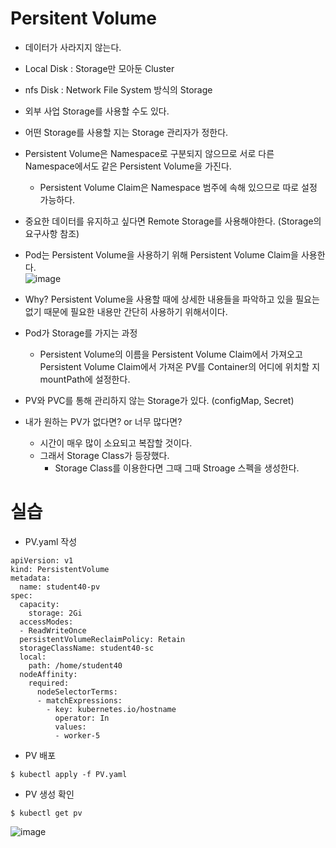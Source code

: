 # Persitent Volume
- 데이터가 사라지지 않는다.
- Local Disk : Storage만 모아둔 Cluster
- nfs Disk : Network File System 방식의 Storage
- 외부 사업 Storage를 사용할 수도 있다.
- 어떤 Storage를 사용할 지는 Storage 관리자가 정한다.
- Persistent Volume은 Namespace로 구분되지 않으므로 서로 다른 Namespace에서도 같은 Persistent Volume을 가진다.
    - Persistent Volume Claim은 Namespace 범주에 속해 있으므로 따로 설정 가능하다.
- 중요한 데이터를 유지하고 싶다면 Remote Storage를 사용해야한다. (Storage의 요구사항 참조)
- Pod는 Persistent Volume을 사용하기 위해 Persistent Volume Claim을 사용한다.   
![image](https://user-images.githubusercontent.com/110087545/236852075-e70243cf-6c45-4cf1-95f5-56306cf5a501.png)
- Why? Persistent Volume을 사용할 때에 상세한 내용들을 파악하고 있을 필요는 없기 때문에 필요한 내용만 간단히 사용하기 위해서이다.

- Pod가 Storage를 가지는 과정
    - Persistent Volume의 이름을 Persistent Volume Claim에서 가져오고 Persistent Volume Claim에서 가져온 PV를 Container의 어디에 위치할 지 mountPath에 설정한다.

- PV와 PVC를 통해 관리하지 않는 Storage가 있다. (configMap, Secret)

- 내가 원하는 PV가 없다면? or 너무 많다면?
    - 시간이 매우 많이 소요되고 복잡할 것이다.
    - 그래서 Storage Class가 등장했다.
        - Storage Class를 이용한다면 그때 그때 Stroage 스펙을 생성한다.

# 실습
- PV.yaml 작성
```
apiVersion: v1
kind: PersistentVolume
metadata:
  name: student40-pv
spec: 
  capacity: 
    storage: 2Gi
  accessModes: 
  - ReadWriteOnce
  persistentVolumeReclaimPolicy: Retain 
  storageClassName: student40-sc
  local:
    path: /home/student40
  nodeAffinity: 
    required: 
      nodeSelectorTerms:
      - matchExpressions:
        - key: kubernetes.io/hostname
          operator: In
          values:
          - worker-5
```

- PV 배포
```
$ kubectl apply -f PV.yaml
```
- PV 생성 확인
```
$ kubectl get pv
```
![image](https://github.com/WoogiBoogi1129/Major-Courses/assets/110087545/aa1ba81d-9236-44bc-80be-3c2be159dd3f)